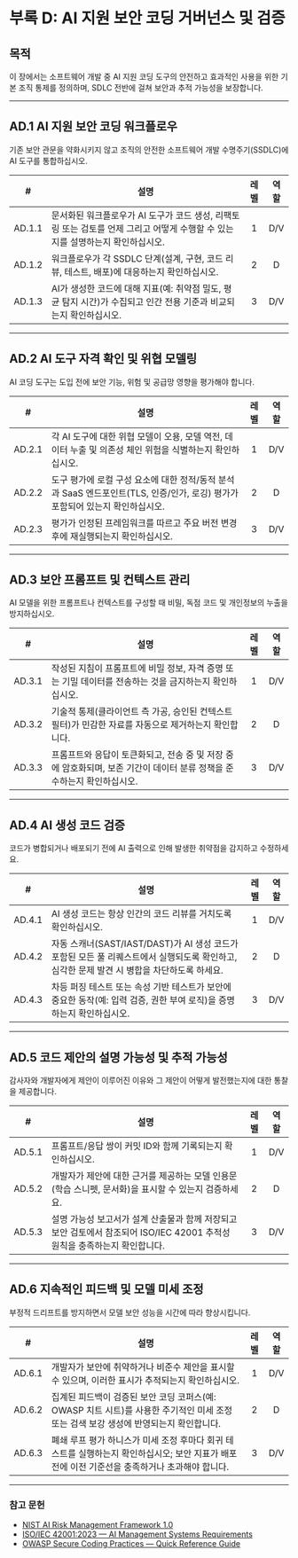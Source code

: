 # 부록 D: AI 지원 보안 코딩 거버넌스 및 검증

## 목적

이 장에서는 소프트웨어 개발 중 AI 지원 코딩 도구의 안전하고 효과적인 사용을 위한 기본 조직 통제를 정의하며, SDLC 전반에 걸쳐 보안과 추적 가능성을 보장합니다.

---

## AD.1 AI 지원 보안 코딩 워크플로우

기존 보안 관문을 약화시키지 않고 조직의 안전한 소프트웨어 개발 수명주기(SSDLC)에 AI 도구를 통합하십시오.

|   #    | 설명                                                                        | 레벨  | 역할  |
| :----: | ------------------------------------------------------------------------- | :-: | :-: |
| AD.1.1 | 문서화된 워크플로우가 AI 도구가 코드 생성, 리팩토링 또는 검토를 언제 그리고 어떻게 수행할 수 있는지를 설명하는지 확인하십시오. |  1  | D/V |
| AD.1.2 | 워크플로우가 각 SSDLC 단계(설계, 구현, 코드 리뷰, 테스트, 배포)에 대응하는지 확인하십시오.                  |  2  |  D  |
| AD.1.3 | AI가 생성한 코드에 대해 지표(예: 취약점 밀도, 평균 탐지 시간)가 수집되고 인간 전용 기준과 비교되는지 확인하십시오.      |  3  | D/V |

---

## AD.2 AI 도구 자격 확인 및 위협 모델링

AI 코딩 도구는 도입 전에 보안 기능, 위험 및 공급망 영향을 평가해야 합니다.

|   #    | 설명                                                                            | 레벨  | 역할  |
| :----: | ----------------------------------------------------------------------------- | :-: | :-: |
| AD.2.1 | 각 AI 도구에 대한 위협 모델이 오용, 모델 역전, 데이터 누출 및 의존성 체인 위험을 식별하는지 확인하십시오.               |  1  | D/V |
| AD.2.2 | 도구 평가에 로컬 구성 요소에 대한 정적/동적 분석과 SaaS 엔드포인트(TLS, 인증/인가, 로깅) 평가가 포함되어 있는지 확인하십시오. |  2  |  D  |
| AD.2.3 | 평가가 인정된 프레임워크를 따르고 주요 버전 변경 후에 재실행되는지 확인하십시오.                                 |  3  | D/V |

---

## AD.3 보안 프롬프트 및 컨텍스트 관리

AI 모델을 위한 프롬프트나 컨텍스트를 구성할 때 비밀, 독점 코드 및 개인정보의 누출을 방지하십시오.

|   #    | 설명                                                                   | 레벨  | 역할  |
| :----: | -------------------------------------------------------------------- | :-: | :-: |
| AD.3.1 | 작성된 지침이 프롬프트에 비밀 정보, 자격 증명 또는 기밀 데이터를 전송하는 것을 금지하는지 확인하십시오.          |  1  | D/V |
| AD.3.2 | 기술적 통제(클라이언트 측 가공, 승인된 컨텍스트 필터)가 민감한 자료를 자동으로 제거하는지 확인합니다.           |  2  |  D  |
| AD.3.3 | 프롬프트와 응답이 토큰화되고, 전송 중 및 저장 중에 암호화되며, 보존 기간이 데이터 분류 정책을 준수하는지 확인하십시오. |  3  | D/V |

---

## AD.4 AI 생성 코드 검증

코드가 병합되거나 배포되기 전에 AI 출력으로 인해 발생한 취약점을 감지하고 수정하세요.

|   #    | 설명                                                                                       | 레벨  | 역할  |
| :----: | ---------------------------------------------------------------------------------------- | :-: | :-: |
| AD.4.1 | AI 생성 코드는 항상 인간의 코드 리뷰를 거치도록 확인하십시오.                                                     |  1  | D/V |
| AD.4.2 | 자동 스캐너(SAST/IAST/DAST)가 AI 생성 코드가 포함된 모든 풀 리퀘스트에서 실행되도록 확인하고, 심각한 문제 발견 시 병합을 차단하도록 하세요. |  2  |  D  |
| AD.4.3 | 차등 퍼징 테스트 또는 속성 기반 테스트가 보안에 중요한 동작(예: 입력 검증, 권한 부여 로직)을 증명하는지 확인하십시오.                    |  3  | D/V |

---

## AD.5 코드 제안의 설명 가능성 및 추적 가능성

감사자와 개발자에게 제안이 이루어진 이유와 그 제안이 어떻게 발전했는지에 대한 통찰을 제공합니다.

|   #    | 설명                                                                          | 레벨  | 역할  |
| :----: | --------------------------------------------------------------------------- | :-: | :-: |
| AD.5.1 | 프롬프트/응답 쌍이 커밋 ID와 함께 기록되는지 확인하십시오.                                          |  1  | D/V |
| AD.5.2 | 개발자가 제안에 대한 근거를 제공하는 모델 인용문(학습 스니펫, 문서화)을 표시할 수 있는지 검증하세요.                  |  2  |  D  |
| AD.5.3 | 설명 가능성 보고서가 설계 산출물과 함께 저장되고 보안 검토에서 참조되어 ISO/IEC 42001 추적성 원칙을 충족하는지 확인합니다. |  3  | D/V |

---

## AD.6 지속적인 피드백 및 모델 미세 조정

부정적 드리프트를 방지하면서 모델 보안 성능을 시간에 따라 향상시킵니다.

|   #    | 설명                                                                                 | 레벨  | 역할  |
| :----: | ---------------------------------------------------------------------------------- | :-: | :-: |
| AD.6.1 | 개발자가 보안에 취약하거나 비준수 제안을 표시할 수 있으며, 이러한 표시가 추적되는지 확인하십시오.                            |  1  | D/V |
| AD.6.2 | 집계된 피드백이 검증된 보안 코딩 코퍼스(예: OWASP 치트 시트)를 사용한 주기적인 미세 조정 또는 검색 보강 생성에 반영되는지 확인합니다.   |  2  |  D  |
| AD.6.3 | 폐쇄 루프 평가 하니스가 미세 조정 후마다 회귀 테스트를 실행하는지 확인하십시오; 보안 지표가 배포 전에 이전 기준선을 충족하거나 초과해야 합니다. |  3  | D/V |

---

### 참고 문헌

* [NIST AI Risk Management Framework 1.0](https://nvlpubs.nist.gov/nistpubs/ai/nist.ai.100-1.pdf)
* [ISO/IEC 42001:2023 — AI Management Systems Requirements](https://www.iso.org/standard/81230.html)
* [OWASP Secure Coding Practices — Quick Reference Guide](https://owasp.org/www-project-secure-coding-practices-quick-reference-guide/)

